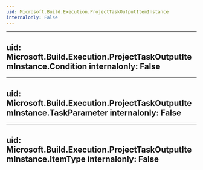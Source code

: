 ```yaml
---
uid: Microsoft.Build.Execution.ProjectTaskOutputItemInstance
internalonly: False
---
```


---
uid: Microsoft.Build.Execution.ProjectTaskOutputItemInstance.Condition
internalonly: False
---

---
uid: Microsoft.Build.Execution.ProjectTaskOutputItemInstance.TaskParameter
internalonly: False
---

---
uid: Microsoft.Build.Execution.ProjectTaskOutputItemInstance.ItemType
internalonly: False
---

